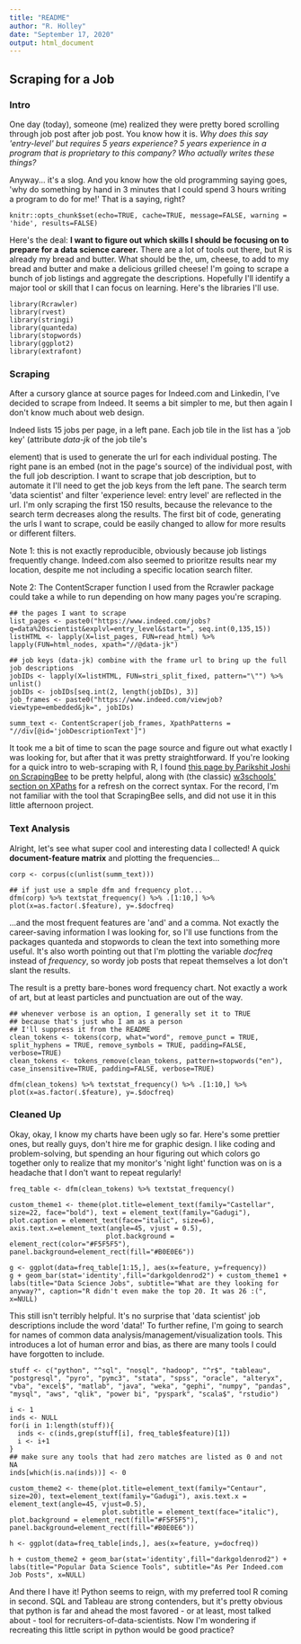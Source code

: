 ```yaml
---
title: "README"
author: "R. Holley"
date: "September 17, 2020"
output: html_document
---
```

## Scraping for a Job
### Intro

One day (today), someone (me) realized they were pretty bored scrolling through job post after job post. You know how it is. *Why does this say 'entry-level' but requires 5 years experience? 5 years experience in a program that is proprietary to this company? Who actually writes these things?*

Anyway... it's a slog. And you know how the old programming saying goes, 'why do something by hand in 3 minutes that I could spend 3 hours writing a program to do for me!' That is a saying, right?

```{r setup, include=FALSE}
knitr::opts_chunk$set(echo=TRUE, cache=TRUE, message=FALSE, warning = 'hide', results=FALSE)
```

Here's the deal: **I want to figure out which skills I should be focusing on to prepare for a data science career.** There are a lot of tools out there, but R is already my bread and butter. What should be the, um, cheese, to add to my bread and butter and make a delicious grilled cheese! I'm going to scrape a bunch of job listings and aggregate the descriptions. Hopefully I'll identify a major tool or skill that I can focus on learning. Here's the libraries I'll use.

```{r libraries}
library(Rcrawler)
library(rvest)
library(stringi)
library(quanteda)
library(stopwords)
library(ggplot2)
library(extrafont)
```

### Scraping

After a cursory glance at source pages for Indeed.com and Linkedin, I've decided to scrape from Indeed. It seems a bit simpler to me, but then again I don't know much about web design.

Indeed lists 15 jobs per page, in a left pane. Each job tile in the list has a 'job key' (attribute *data-jk* of the job tile's *<div>* element) that is used to generate the url for each individual posting. The right pane is an embed (not in the page's source) of the individual post, with the full job description. I want to scrape that job description, but to automate it I'll need to get the job keys from the left pane.
The search term 'data scientist' and filter 'experience level: entry level' are reflected in the url. I'm only scraping the first 150 results, because the relevance to the search term decreases along the results. The first bit of code, generating the urls I want to scrape, could be easily changed to allow for more results or different filters.

Note 1: this is not exactly reproducible, obviously because job listings frequently change. Indeed.com also seemed to prioritze results near my location, despite me not including a specific location search filter.

Note 2: The ContentScraper function I used from the Rcrawler package could take a while to run depending on how many pages you're scraping.

```{r scraping, warning=FALSE}
## the pages I want to scrape
list_pages <- paste0("https://www.indeed.com/jobs?q=data%20scientist&explvl=entry_level&start=", seq.int(0,135,15))
listHTML <- lapply(X=list_pages, FUN=read_html) %>% lapply(FUN=html_nodes, xpath="//@data-jk")

## job keys (data-jk) combine with the frame url to bring up the full job descriptions
jobIDs <- lapply(X=listHTML, FUN=stri_split_fixed, pattern="\"") %>% unlist()
jobIDs <- jobIDs[seq.int(2, length(jobIDs), 3)]
job_frames <- paste0("https://www.indeed.com/viewjob?viewtype=embedded&jk=", jobIDs)

summ_text <- ContentScraper(job_frames, XpathPatterns = "//div[@id='jobDescriptionText']")
```

It took me a bit of time to scan the page source and figure out what exactly I was looking for, but after that it was pretty straightforward. If you're looking for a quick intro to web-scraping with R, I found [this page by Parikshit Joshi on ScrapingBee](https://www.scrapingbee.com/blog/web-scraping-r/) to be pretty helpful, along with (the classic) [w3schools' section on XPaths](https://www.w3schools.com/xml/xpath_intro.asp) for a refresh on the correct syntax. For the record, I'm not familiar with the tool that ScrapingBee sells, and did not use it in this little afternoon project.

### Text Analysis
Alright, let's see what super cool and interesting data I collected! A quick **document-feature matrix** and plotting the frequencies...

```{r text}
corp <- corpus(c(unlist(summ_text)))

## if just use a smple dfm and frequency plot...
dfm(corp) %>% textstat_frequency() %>% .[1:10,] %>% plot(x=as.factor(.$feature), y=.$docfreq)
```

...and the most frequent features are 'and' and a comma. Not exactly the career-saving information I was looking for, so I'll use functions from the packages quanteda and stopwords to clean the text into something more useful. It's also worth pointing out that I'm plotting the variable *docfreq* instead of *frequency*, so wordy job posts that repeat themselves a lot don't slant the results.

The result is a pretty bare-bones word frequency chart. Not exactly a work of art, but at least particles and punctuation are out of the way.

```{r cleaning}
## whenever verbose is an option, I generally set it to TRUE
## because that's just who I am as a person
## I'll suppress it from the README
clean_tokens <- tokens(corp, what="word", remove_punct = TRUE, split_hyphens = TRUE, remove_symbols = TRUE, padding=FALSE, verbose=TRUE)
clean_tokens <- tokens_remove(clean_tokens, pattern=stopwords("en"), case_insensitive=TRUE, padding=FALSE, verbose=TRUE)

dfm(clean_tokens) %>% textstat_frequency() %>% .[1:10,] %>% plot(x=as.factor(.$feature), y=.$docfreq)
```

### Cleaned Up

Okay, okay, I know my charts have been ugly so far. Here's some prettier ones, but really guys, don't hire me for graphic design. I like coding and problem-solving, but spending an hour figuring out which colors go together only to realize that my monitor's 'night light' function was on is a headache that I don't want to repeat regularly!

```{r table1}
freq_table <- dfm(clean_tokens) %>% textstat_frequency()

custom_theme1 <- theme(plot.title=element_text(family="Castellar", size=22, face="bold"), text = element_text(family="Gadugi"), plot.caption = element_text(face="italic", size=6), axis.text.x=element_text(angle=45, vjust = 0.5),
                        plot.background = element_rect(color="#F5F5F5"), panel.background=element_rect(fill="#B0E0E6"))

g <- ggplot(data=freq_table[1:15,], aes(x=feature, y=frequency))               
g + geom_bar(stat='identity',fill="darkgoldenrod2") + custom_theme1 + labs(title="Data Science Jobs", subtitle="What are they looking for anyway?", caption="R didn't even make the top 20. It was 26 :(", x=NULL)
```

This still isn't terribly helpful. It's no surprise that 'data scientist' job descriptions include the word 'data!' To further refine, I'm going to search for names of common data analysis/management/visualization tools. This introduces a lot of human error and bias, as there are many tools I could have forgotten to include. 

```{r table2}
stuff <- c("python", "^sql", "nosql", "hadoop", "^r$", "tableau", "postgresql", "pyro", "pymc3", "stata", "spss", "oracle", "alteryx", "vba", "excel$", "matlab", "java", "weka", "gephi", "numpy", "pandas", "mysql", "aws", "qlik", "power bi", "pyspark", "scala$", "rstudio")

i <- 1
inds <- NULL
for(i in 1:length(stuff)){
  inds <- c(inds,grep(stuff[i], freq_table$feature)[1])
  i <- i+1
}
## make sure any tools that had zero matches are listed as 0 and not NA
inds[which(is.na(inds))] <- 0

custom_theme2 <- theme(plot.title=element_text(family="Centaur", size=20), text=element_text(family="Gadugi"), axis.text.x = element_text(angle=45, vjust=0.5),
                       plot.subtitle = element_text(face="italic"), plot.background = element_rect(fill="#F5F5F5"), panel.background=element_rect(fill="#B0E0E6"))

h <- ggplot(data=freq_table[inds,], aes(x=feature, y=docfreq))

h + custom_theme2 + geom_bar(stat='identity',fill="darkgoldenrod2") + labs(title="Popular Data Science Tools", subtitle="As Per Indeed.com Job Posts", x=NULL)
```

And there I have it! Python seems to reign, with my preferred tool R coming in second. SQL and Tableau are strong contenders, but it's pretty obvious that python is far and ahead the most favored - or at least, most talked about - tool for recruiters-of-data-scientists. Now I'm wondering if recreating this little script in python would be good practice?






